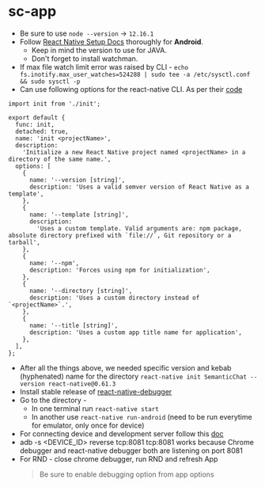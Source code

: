 # sc-app

- Be sure to use `node --version` -> `12.16.1`
- Follow [React Native Setup Docs](https://reactnative.dev/docs/environment-setup) thoroughly for **Android**.
  - Keep in mind the version to use for JAVA.
  - Don't forget to install watchman.
- If max file watch limit error was raised by CLI - `echo fs.inotify.max_user_watches=524288 | sudo tee -a /etc/sysctl.conf && sudo sysctl -p`
- Can use following options for the react-native CLI. As per their [code](https://github.com/react-native-community/cli/blob/master/packages/cli/src/commands/init/index.ts#L24)

```
import init from './init';

export default {
  func: init,
  detached: true,
  name: 'init <projectName>',
  description:
    'Initialize a new React Native project named <projectName> in a directory of the same name.',
  options: [
    {
      name: '--version [string]',
      description: 'Uses a valid semver version of React Native as a template',
    },
    {
      name: '--template [string]',
      description:
        'Uses a custom template. Valid arguments are: npm package, absolute directory prefixed with `file://`, Git repository or a tarball',
    },
    {
      name: '--npm',
      description: 'Forces using npm for initialization',
    },
    {
      name: '--directory [string]',
      description: 'Uses a custom directory instead of `<projectName>`.',
    },
    {
      name: '--title [string]',
      description: 'Uses a custom app title name for application',
    },
  ],
};
```

- After all the things above, we needed specific version and kebab (hyphenated) name for the directory
  `react-native init SemanticChat --version react-native@0.61.3`
- Install stable release of [react-native-debugger](https://github.com/jhen0409/react-native-debugger)
- Go to the directory -
  - In one terminal run `react-native start`
  - In another use `react-native run-android` (need to be run everytime for emulator, only once for device)
- For connecting device and development server follow this [doc](https://reactnative.dev/docs/running-on-device)
- adb -s <DEVICE_ID> reverse tcp:8081 tcp:8081 works because Chrome debugger and react-native debugger both are listening on port 8081
- For RND - close chrome debugger, run RND and refresh App
  > Be sure to enable debugging option from app options
